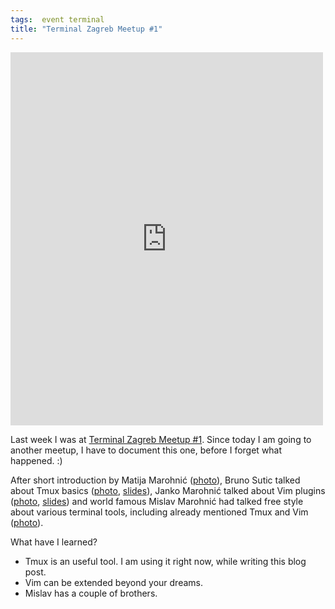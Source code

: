 ```yaml
---
tags:  event terminal
title: "Terminal Zagreb Meetup #1"
---
```

<iframe src="https://www.facebook.com/plugins/post.php?href=https%3A%2F%2Fwww.facebook.com%2Fmedia%2Fset%2F%3Fset%3Da.10153749316962290.1073741850.735252289%26type%3D3&width=500" width="500" height="597" style="border:none;overflow:hidden" scrolling="no" frameborder="0" allowTransparency="true"></iframe>

Last week I was at [Terminal Zagreb Meetup #1](http://www.meetup.com/terminal-zg/events/212502312). Since today I am going to another meetup, I have to document this one, before I forget what happened. :)

After short introduction by Matija Marohnić ([photo](https://commons.wikimedia.org/wiki/File:Terminal_Zagreb_Meetup_1_Matija_Marohni%C4%87.jpg)), Bruno Sutic talked about Tmux basics ([photo](https://commons.wikimedia.org/wiki/File:Terminal_Zagreb_Meetup_1_Bruno_Sutic.jpg), [slides](https://speakerdeck.com/brunosutic/tmux-osnove)), Janko Marohnić talked about Vim plugins ([photo](https://commons.wikimedia.org/wiki/File:Terminal_Zagreb_Meetup_1_Janko_Marohni%C4%87.jpg), [slides](https://speakerdeck.com/janko_m/hidden-features-of-your-vim-plugins)) and world famous Mislav Marohnić had talked free style about various terminal tools, including already mentioned Tmux and Vim ([photo](https://commons.wikimedia.org/wiki/File:Terminal_Zagreb_Meetup_1_Mislav_Marohni%C4%87.jpg)).

What have I learned?

- Tmux is an useful tool. I am using it right now, while writing this blog post.
- Vim can be extended beyond your dreams.
- Mislav has a couple of brothers.
